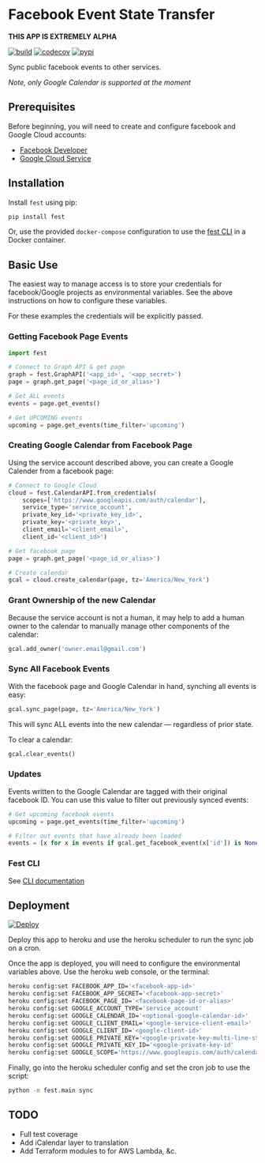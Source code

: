 # Facebook Event State Transfer

**THIS APP IS EXTREMELY ALPHA**

[![build](https://travis-ci.org/amancevice/fest.svg?branch=master)](https://travis-ci.org/amancevice/fest)
[![codecov](https://codecov.io/gh/amancevice/fest/branch/master/graph/badge.svg)](https://codecov.io/gh/amancevice/fest)
[![pypi](https://badge.fury.io/py/fest.svg)](https://badge.fury.io/py/fest)

Sync public facebook events to other services.

*Note, only Google Calendar is supported at the moment*

## Prerequisites

Before beginning, you will need to create and configure facebook and Google Cloud accounts:

* [Facebook Developer](./docs/facebook.md#facebook)
* [Google Cloud Service](./docs/google.md#google-cloud)

## Installation

Install `fest` using pip:

```bash
pip install fest
```

Or, use the provided `docker-compose` configuration to use the [fest CLI](./docs/cli.md#fest-cli) in a Docker container.

## Basic Use

The easiest way to manage access is to store your credentials for facebook/Google projects as environmental variables. See the above instructions on how to configure these variables.

For these examples the credentials will be explicitly passed.

### Getting Facebook Page Events

```python
import fest

# Connect to Graph API & get page
graph = fest.GraphAPI('<app_id>', '<app_secret>')
page = graph.get_page('<page_id_or_alias>')

# Get ALL events
events = page.get_events()  

# Get UPCOMING events
upcoming = page.get_events(time_filter='upcoming')
```

### Creating Google Calendar from Facebook Page

Using the service account described above, you can create a Google Calender from a facebook page:

```python
# Connect to Google Cloud
cloud = fest.CalendarAPI.from_credentials(
    scopes=['https://www.googleapis.com/auth/calendar'],
    service_type='service_account',
    private_key_id='<private_key_id>',
    private_key='<private_key>',
    client_email='<client_email>',
    client_id='<client_id>')

# Get facebook page
page = graph.get_page('<page_id_or_alias>')

# Create calendar
gcal = cloud.create_calendar(page, tz='America/New_York')
```

### Grant Ownership of the new Calendar

Because the service account is not a human, it may help to add a human owner to the calendar to manually manage other components of the calendar:

```python
gcal.add_owner('owner.email@gmail.com')
```

### Sync All Facebook Events

With the facebook page and Google Calendar in hand, synching all events is easy:

```python
gcal.sync_page(page, tz='America/New_York')
```

This will sync ALL events into the new calendar &mdash; regardless of prior state.

To clear a calendar:

```python
gcal.clear_events()
```

### Updates

Events written to the Google Calendar are tagged with their original facebook ID. You can use this value to filter out previously synced events:

```python
# Get upcoming facebook events
upcoming = page.get_events(time_filter='upcoming')

# Filter out events that have already been loaded
events = [x for x in events if gcal.get_facebook_event(x['id']) is None]
```

### Fest CLI

See [CLI documentation](./docs/cli#fest-cli)

## Deployment

[![Deploy](https://www.herokucdn.com/deploy/button.svg)](https://heroku.com/deploy)

Deploy this app to heroku and use the heroku scheduler to run the sync job on a cron.

Once the app is deployed, you will need to configure the environmental variables above. Use the heroku web console, or the terminal:

```bash
heroku config:set FACEBOOK_APP_ID='<facebook-app-id>'
heroku config:set FACEBOOK_APP_SECRET='<facebook-app-secret>'
heroku config:set FACEBOOK_PAGE_ID='<facebook-page-id-or-alias>'
heroku config:set GOOGLE_ACCOUNT_TYPE='service_account'
heroku config:set GOOGLE_CALENDAR_ID='<optional-google-calendar-id>'
heroku config:set GOOGLE_CLIENT_EMAIL='<google-service-client-email>'
heroku config:set GOOGLE_CLIENT_ID='<google-client-id>'
heroku config:set GOOGLE_PRIVATE_KEY='<google-private-key-multi-line-string'
heroku config:set GOOGLE_PRIVATE_KEY_ID='<google-private-key-id'
heroku config:set GOOGLE_SCOPE='https://www.googleapis.com/auth/calendar'
```

Finally, go into the heroku scheduler config and set the cron job to use the script:

```bash
python -m fest.main sync
```

## TODO

* Full test coverage
* Add iCalendar layer to translation
* Add Terraform modules to for AWS Lambda, &c.

